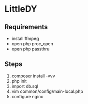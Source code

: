# LittleDY

## Requirements
- install ffmpeg
- open php proc_open
- open php passthru

## Steps
1. composer install -vvv
2. php init
3. import db.sql
4. vim common/config/main-local.php
5. configure nginx